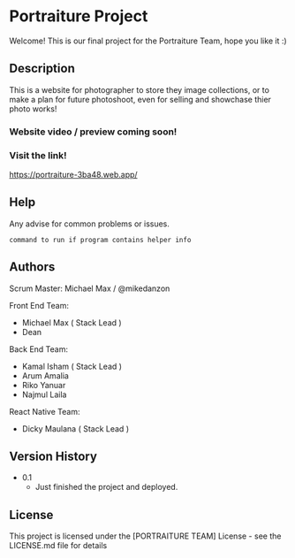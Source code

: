 # Portraiture Project

Welcome! This is our final project for the Portraiture Team, hope you like it :)

## Description

This is a website for photographer to store they image collections, or to make a plan for future photoshoot, even for selling and showchase thier photo works!

### Website video / preview coming soon!

### Visit the link!

https://portraiture-3ba48.web.app/

## Help

Any advise for common problems or issues.
```
command to run if program contains helper info
```

## Authors

Scrum Master: Michael Max / @mikedanzon

Front End Team:
- Michael Max ( Stack Lead )
- Dean

Back End Team:
- Kamal Isham ( Stack Lead )
- Arum Amalia
- Riko Yanuar
- Najmul Laila

React Native Team:
- Dicky Maulana ( Stack Lead )

## Version History

* 0.1
    * Just finished the project and deployed.

## License

This project is licensed under the [PORTRAITURE TEAM] License - see the LICENSE.md file for details
